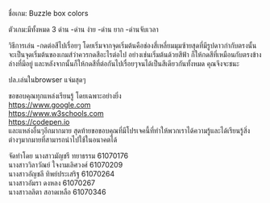 ชื่อเกม: Buzzle box colors

ตัวเกม:มีทั้งหมด 3 ด่าน 
-ด่าน ง่าย
-ด่าน ยาก
-ด่านจับเวลา

วิธีการเล่น
-กดต่อสีไปเรื่อยๆ โดยเริ่มจากจุดเริ่มต้นคือช่องสี่เหลี่ยมมุมซ้ายสุดที่มีรูปดาวกำกับตรงนั้นจะเป็นจุดเริ่มต้นของเกมส์ว่าควรกดสีอะไรต่อไป อย่างเช่นเริ่มต้นด้วยสีฟ้า ก็ให้กดสีที่เหมือนกับตรงข้างล่างที่มีอยู่ และหลังจากนั้นก็ให้กดสีที่ต่อกันไปเรื่อยๆจนได้เป็นสีเดียวกันทั้งหมด คุณจึงจะชนะ
 

 ปล.เล่นในbrowser แจ่มสุดๆ


ขอขอบคุณทุกแหล่งเรียนรู้ โดยเฉพาะอย่างยิ่ง<br>
https://www.google.com <br>
https://www.w3schools.com<br>
https://codepen.io<br>
และแหล่งอื่นๆอีกมากมาย
สุดท้ายขอขอบคุณที่มีโปรเจคนี้ที่ทำให้พวกเราได้ความรู้และได้เรียนรู้สิ่งต่างๆมากมายที่สามารถนำไปใช้ในอนาคตได้


จัดทำโดย
นางสาวมัญชรี ทยาธรรม 61070176 <br>
นางสาววิลาวัณย์ ใจงามเลิศวงศ์ 61070209<br>
นางสาวอัญชลี ทิพย์ประเสริฐ 61070264<br>
นางสาวอัมรา ดงหลง 61070267<br>
นางสาวลลิตา สอาดเหลือ 61070346
